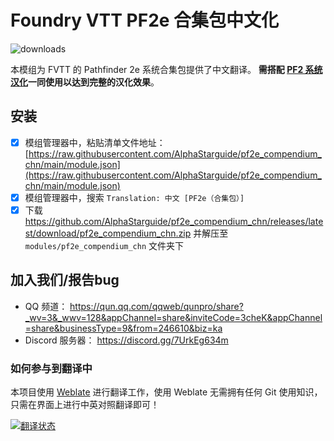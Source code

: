 # Foundry VTT PF2e 合集包中文化
![downloads](https://img.shields.io/github/downloads/AlphaStarguide/pf2e_compendium_chn/total)

本模组为 FVTT 的 Pathfinder 2e 系统合集包提供了中文翻译。
**需搭配 [PF2 系统汉化](https://github.com/fvtt-cn/pf2_cn)一同使用以达到完整的汉化效果**。

## 安装
- [x] 模组管理器中，粘贴清单文件地址： [https://raw.githubusercontent.com/AlphaStarguide/pf2e_compendium_chn/main/module.json](https://raw.githubusercontent.com/AlphaStarguide/pf2e_compendium_chn/main/module.json)
- [x] 模组管理器中，搜索 `Translation: 中文 [PF2e（合集包）]`
- [x] 下载 https://github.com/AlphaStarguide/pf2e_compendium_chn/releases/latest/download/pf2e_compendium_chn.zip 并解压至 `modules/pf2e_compendium_chn` 文件夹下

## 加入我们/报告bug
- QQ 频道： https://qun.qq.com/qqweb/qunpro/share?_wv=3&_wwv=128&appChannel=share&inviteCode=3cheK&appChannel=share&businessType=9&from=246610&biz=ka
- Discord 服务器： https://discord.gg/7UrkEg634m

### 如何参与到翻译中
本项目使用 [Weblate](http://150.109.5.239/projects/pf2/) 进行翻译工作，使用 Weblate 无需拥有任何 Git 使用知识，只需在界面上进行中英对照翻译即可！

<a href="http://150.109.5.239/engage/pf2/">
<img src="http://150.109.5.239/widgets/pf2/-/open-graph.png" alt="翻译状态" />
</a>
